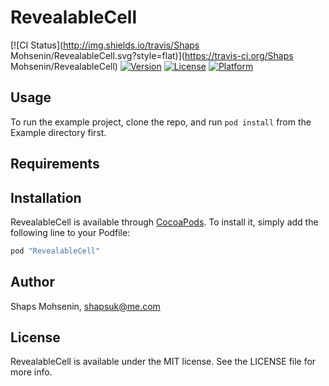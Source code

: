 # RevealableCell

[![CI Status](http://img.shields.io/travis/Shaps Mohsenin/RevealableCell.svg?style=flat)](https://travis-ci.org/Shaps Mohsenin/RevealableCell)
[![Version](https://img.shields.io/cocoapods/v/RevealableCell.svg?style=flat)](http://cocoapods.org/pods/RevealableCell)
[![License](https://img.shields.io/cocoapods/l/RevealableCell.svg?style=flat)](http://cocoapods.org/pods/RevealableCell)
[![Platform](https://img.shields.io/cocoapods/p/RevealableCell.svg?style=flat)](http://cocoapods.org/pods/RevealableCell)

## Usage

To run the example project, clone the repo, and run `pod install` from the Example directory first.

## Requirements

## Installation

RevealableCell is available through [CocoaPods](http://cocoapods.org). To install
it, simply add the following line to your Podfile:

```ruby
pod "RevealableCell"
```

## Author

Shaps Mohsenin, shapsuk@me.com

## License

RevealableCell is available under the MIT license. See the LICENSE file for more info.
